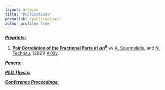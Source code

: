 ```yaml
---
layout: archive
title: "Publications"
permalink: /publications/
author_profile: true
---
```


***<u>Preprints:</u>***

1. [<b>Pair Correlation of the Fractional Parts of $\alpha n^\theta$</b>](files/theta.pdf) w/ [A. Sourmelidis](https://www.math.tugraz.at/~sourmelidis/), and [N. Technau](https://sites.google.com/view/niclas-technaus-website), (2021) [ArXiv](https://arxiv.org/abs/2106.09800).

***<u>Papers:</u>***

***<u>PhD Thesis:</u>***

***<u>Conference Proceedings:</u>***
